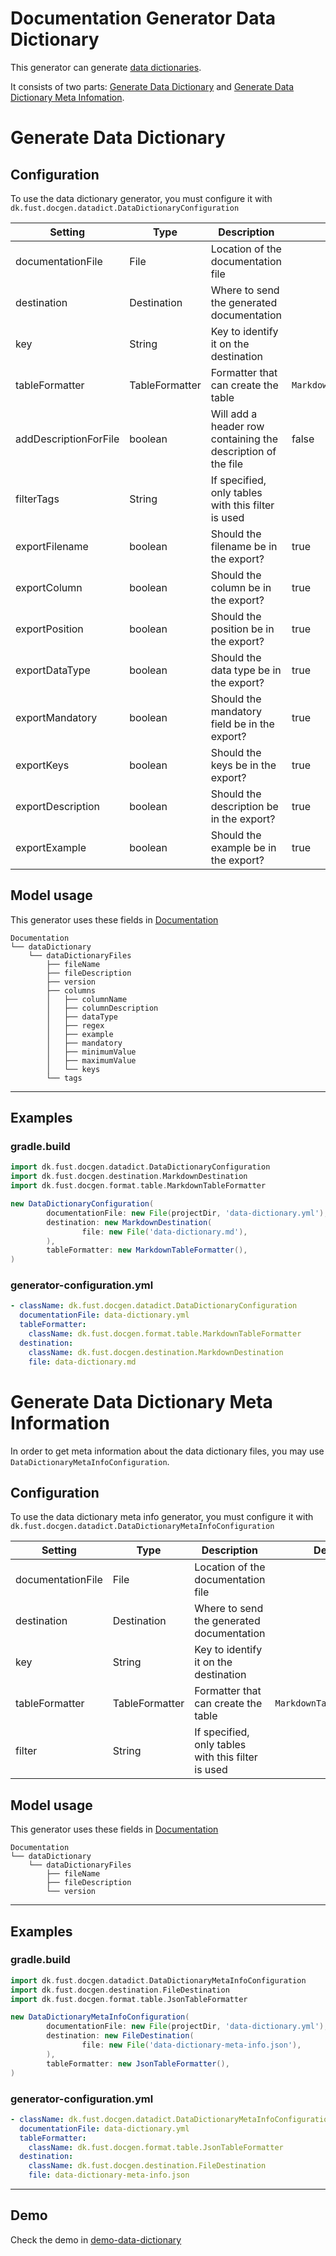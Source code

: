 # Documentation Generator Data Dictionary

This generator can generate [data dictionaries](https://atlan.com/what-is-a-data-dictionary/).

It consists of two parts: [Generate Data Dictionary](#generate-data-dictionary) 
and [Generate Data Dictionary Meta Infomation](#generate-data-dictionary-meta-information).

# Generate Data Dictionary

## Configuration

To use the data dictionary generator, you must configure it with `dk.fust.docgen.datadict.DataDictionaryConfiguration`

| Setting               | 	Type          | Description                                                  | Default                  |
|-----------------------|----------------|--------------------------------------------------------------|--------------------------|
| documentationFile     | File           | Location of the documentation file                           |                          |
| destination           | Destination    | Where to send the generated documentation                    |                          | 
| key                   | String         | Key to identify it on the destination                        |                          |
| tableFormatter        | TableFormatter | Formatter that can create the table                          | `MarkdownTableFormatter` |
| addDescriptionForFile | boolean        | Will add a header row containing the description of the file | false                    | 
| filterTags            | String         | If specified, only tables with this filter is used           |                          | 
| exportFilename        | boolean        | Should the filename be in the export?                        | true                     |
| exportColumn          | boolean        | Should the column be in the export?                          | true                     |
| exportPosition        | boolean        | Should the position be in the export?                        | true                     |
| exportDataType        | boolean        | Should the data type be in the export?                       | true                     |
| exportMandatory       | boolean        | Should the mandatory field be in the export?                 | true                     |
| exportKeys            | boolean        | Should the keys be in the export?                            | true                     |
| exportDescription     | boolean        | Should the description be in the export?                     | true                     |
| exportExample         | boolean        | Should the example be in the export?                         | true                     |

## Model usage

This generator uses these fields in [Documentation](../../documentation-generator-api/src/main/java/dk/fust/docgen/model/Documentation.java)

```
Documentation
└── dataDictionary
    └── dataDictionaryFiles
        ├── fileName
        ├── fileDescription
        ├── version
        ├── columns
        │   ├── columnName
        │   ├── columnDescription
        │   ├── dataType
        │   ├── regex
        │   ├── example
        │   ├── mandatory
        │   ├── minimumValue
        │   ├── maximumValue
        │   └── keys
        └── tags
```

---

## Examples

### gradle.build

```groovy
import dk.fust.docgen.datadict.DataDictionaryConfiguration
import dk.fust.docgen.destination.MarkdownDestination
import dk.fust.docgen.format.table.MarkdownTableFormatter

new DataDictionaryConfiguration(
        documentationFile: new File(projectDir, 'data-dictionary.yml'),
        destination: new MarkdownDestination(
                file: new File('data-dictionary.md'),
        ),
        tableFormatter: new MarkdownTableFormatter(),
)
```

### generator-configuration.yml

```yaml
- className: dk.fust.docgen.datadict.DataDictionaryConfiguration
  documentationFile: data-dictionary.yml
  tableFormatter:
    className: dk.fust.docgen.format.table.MarkdownTableFormatter
  destination:
    className: dk.fust.docgen.destination.MarkdownDestination
    file: data-dictionary.md
```

# Generate Data Dictionary Meta Information

In order to get meta information about the data dictionary files, you may use `DataDictionaryMetaInfoConfiguration`. 

## Configuration

To use the data dictionary meta info generator, you must configure it with `dk.fust.docgen.datadict.DataDictionaryMetaInfoConfiguration`

| Setting               | 	Type          | Description                                                  | Default                  |
|-----------------------|----------------|--------------------------------------------------------------|--------------------------|
| documentationFile     | File           | Location of the documentation file                           |                          |
| destination           | Destination    | Where to send the generated documentation                    |                          | 
| key                   | String         | Key to identify it on the destination                        |                          |
| tableFormatter        | TableFormatter | Formatter that can create the table                          | `MarkdownTableFormatter` |
| filter                | String         | If specified, only tables with this filter is used           |                          | 

## Model usage

This generator uses these fields in [Documentation](../../documentation-generator-api/src/main/java/dk/fust/docgen/model/Documentation.java)

```
Documentation
└── dataDictionary
    └── dataDictionaryFiles
        ├── fileName
        ├── fileDescription
        └── version
```

---

## Examples

### gradle.build

```groovy
import dk.fust.docgen.datadict.DataDictionaryMetaInfoConfiguration
import dk.fust.docgen.destination.FileDestination
import dk.fust.docgen.format.table.JsonTableFormatter

new DataDictionaryMetaInfoConfiguration(
        documentationFile: new File(projectDir, 'data-dictionary.yml'),
        destination: new FileDestination(
                file: new File('data-dictionary-meta-info.json'),
        ),
        tableFormatter: new JsonTableFormatter(),
)
```

### generator-configuration.yml

```yaml
- className: dk.fust.docgen.datadict.DataDictionaryMetaInfoConfiguration
  documentationFile: data-dictionary.yml
  tableFormatter:
    className: dk.fust.docgen.format.table.JsonTableFormatter
  destination:
    className: dk.fust.docgen.destination.FileDestination
    file: data-dictionary-meta-info.json
```

---

## Demo

Check the demo in [demo-data-dictionary](../../demos/demo-data-dictionary)
